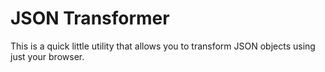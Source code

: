 # JSON Transformer

This is a quick little utility that allows you to transform JSON objects using just your browser.